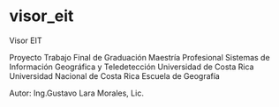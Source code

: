 # visor_eit
Visor EIT

Proyecto Trabajo Final de Graduación
Maestría Profesional
Sistemas de Información Geográfica y Teledetección
Universidad de Costa Rica
Universidad Nacional de Costa Rica
Escuela de Geografía

Autor: Ing.Gustavo Lara Morales, Lic.
